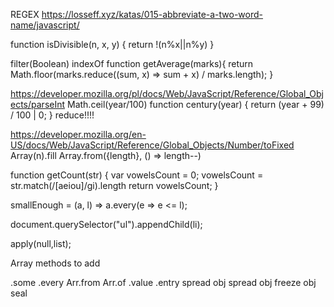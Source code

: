REGEX https://losseff.xyz/katas/015-abbreviate-a-two-word-name/javascript/

function isDivisible(n, x, y) {
return !(n%x||n%y)
}

filter(Boolean)
indexOf
function getAverage(marks){
return Math.floor(marks.reduce((sum, x) => sum + x) / marks.length);
}

https://developer.mozilla.org/pl/docs/Web/JavaScript/Reference/Global_Objects/parseInt
Math.ceil(year/100)
function century(year) {
return (year + 99) / 100 | 0;
}
reduce!!!!

https://developer.mozilla.org/en-US/docs/Web/JavaScript/Reference/Global_Objects/Number/toFixed
Array(n).fill
Array.from({length}, () => length--)

function getCount(str) {
var vowelsCount = 0;
vowelsCount = str.match(/[aeiou]/gi).length
return vowelsCount;
}

smallEnough = (a, l) => a.every(e => e <= l);

document.querySelector("ul").appendChild(li);

apply(null,list);

Array methods to add

.some
.every
Arr.from
Arr.of
.value
.entry
spread
obj spread
obj freeze
obj seal
